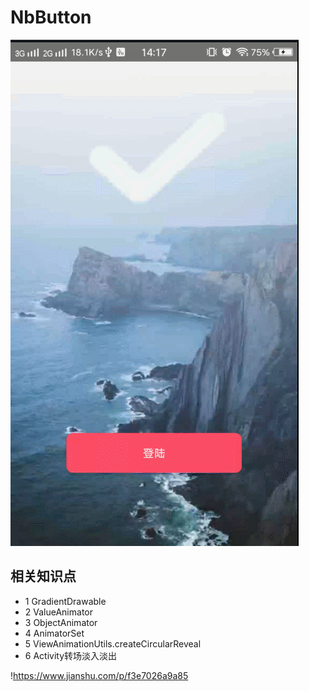 #   NbButton
![](img/NbButton.gif)
##  相关知识点
* 1 GradientDrawable
* 2 ValueAnimator
* 3 ObjectAnimator
* 4 AnimatorSet
* 5 ViewAnimationUtils.createCircularReveal
* 6 Activity转场淡入淡出

!https://www.jianshu.com/p/f3e7026a9a85
